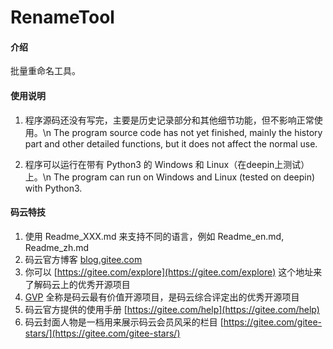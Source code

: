 # RenameTool

#### 介绍
批量重命名工具。

#### 使用说明

1.  程序源码还没有写完，主要是历史记录部分和其他细节功能，但不影响正常使用。\n
    The program source code has not yet finished, mainly the history part and other detailed functions, but it does not affect the normal use.

2.  程序可以运行在带有 Python3 的 Windows 和 Linux（在deepin上测试） 上。\n
    The program can run on Windows and Linux (tested on deepin) with Python3.


#### 码云特技

1.  使用 Readme\_XXX.md 来支持不同的语言，例如 Readme\_en.md, Readme\_zh.md
2.  码云官方博客 [blog.gitee.com](https://blog.gitee.com)
3.  你可以 [https://gitee.com/explore](https://gitee.com/explore) 这个地址来了解码云上的优秀开源项目
4.  [GVP](https://gitee.com/gvp) 全称是码云最有价值开源项目，是码云综合评定出的优秀开源项目
5.  码云官方提供的使用手册 [https://gitee.com/help](https://gitee.com/help)
6.  码云封面人物是一档用来展示码云会员风采的栏目 [https://gitee.com/gitee-stars/](https://gitee.com/gitee-stars/)
